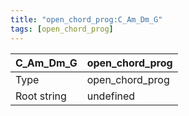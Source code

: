 ```yaml
---
title: "open_chord_prog:C_Am_Dm_G"
tags: [open_chord_prog]
---
```


|C_Am_Dm_G|open_chord_prog|
|---|---|
|Type|open_chord_prog|
|Root string|undefined|

